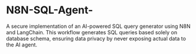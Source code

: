 # N8N-SQL-Agent-
A secure implementation of an AI-powered SQL query generator using N8N and LangChain. This workflow generates SQL queries based solely on database schema, ensuring data privacy by never exposing actual data to the AI agent.
